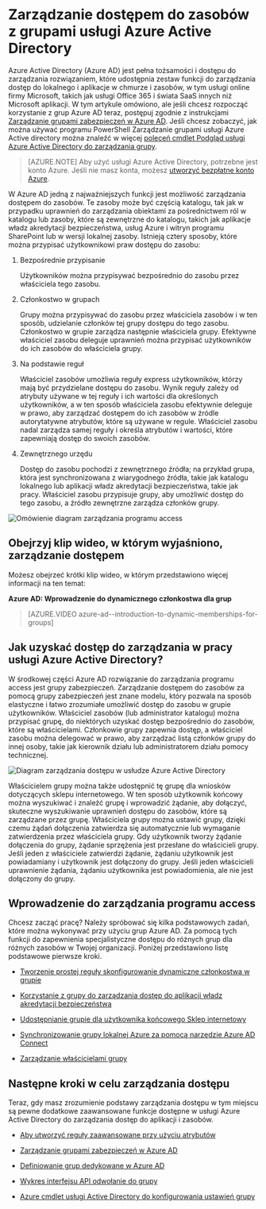 <properties
    pageTitle="Zarządzanie dostępem do zasobów z grupami usługi Azure Active Directory | Microsoft Azure"
    description="Jak korzystać z grup usługi Azure Active Directory, aby zarządzać dostępem użytkowników do lokalnego i aplikacje w chmurze i zasoby."
    services="active-directory"
    documentationCenter=""
    authors="curtand"
    manager="femila"
    editor=""
/>

<tags
    ms.service="active-directory"
    ms.workload="identity"
    ms.tgt_pltfrm="na"
    ms.devlang="na"
    ms.topic="article"
    ms.date="08/10/2016"
    ms.author="curtand"/>


# <a name="managing-access-to-resources-with-azure-active-directory-groups"></a>Zarządzanie dostępem do zasobów z grupami usługi Azure Active Directory

Azure Active Directory (Azure AD) jest pełna tożsamości i dostępu do zarządzania rozwiązaniem, które udostępnia zestaw funkcji do zarządzania dostęp do lokalnego i aplikacje w chmurze i zasobów, w tym usługi online firmy Microsoft, takich jak usługi Office 365 i świata SaaS innych niż Microsoft aplikacji. W tym artykule omówiono, ale jeśli chcesz rozpocząć korzystanie z grup Azure AD teraz, postępuj zgodnie z instrukcjami [Zarządzanie grupami zabezpieczeń w Azure AD](active-directory-accessmanagement-manage-groups.md). Jeśli chcesz zobaczyć, jak można używać programu PowerShell Zarządzanie grupami usługi Azure Active directory można znaleźć w więcej [poleceń cmdlet Podgląd usługi Azure Active Directory do zarządzania grupy](active-directory-accessmanagement-groups-settings-v2-cmdlets.md).


> [AZURE.NOTE] Aby użyć usługi Azure Active Directory, potrzebne jest konto Azure. Jeśli nie masz konta, możesz [utworzyć bezpłatne konto Azure](https://azure.microsoft.com/pricing/free-trial/).


W Azure AD jedną z najważniejszych funkcji jest możliwość zarządzania dostępem do zasobów. Te zasoby może być częścią katalogu, tak jak w przypadku uprawnień do zarządzania obiektami za pośrednictwem ról w katalogu lub zasoby, które są zewnętrzne do katalogu, takich jak aplikacje władz akredytacji bezpieczeństwa, usług Azure i witryn programu SharePoint lub w wersji lokalnej zasoby. Istnieją cztery sposoby, które można przypisać użytkownikowi praw dostępu do zasobu:


1. Bezpośrednie przypisanie

    Użytkowników można przypisywać bezpośrednio do zasobu przez właściciela tego zasobu.

2. Członkostwo w grupach

    Grupy można przypisywać do zasobu przez właściciela zasobów i w ten sposób, udzielanie członków tej grupy dostępu do tego zasobu. Członkostwo w grupie zarządza następnie właściciela grupy. Efektywne właściciel zasobu deleguje uprawnień można przypisać użytkowników do ich zasobów do właściciela grupy.

3. Na podstawie reguł

    Właściciel zasobów umożliwia reguły express użytkowników, którzy mają być przydzielane dostępu do zasobu. Wynik reguły zależy od atrybuty używane w tej reguły i ich wartości dla określonych użytkowników, a w ten sposób właściciela zasobu efektywnie deleguje w prawo, aby zarządzać dostępem do ich zasobów w źródle autorytatywne atrybutów, które są używane w regule. Właściciel zasobu nadal zarządza samej reguły i określa atrybutów i wartości, które zapewniają dostęp do swoich zasobów.

4. Zewnętrznego urzędu

    Dostęp do zasobu pochodzi z zewnętrznego źródła; na przykład grupa, która jest synchronizowana z wiarygodnego źródła, takie jak katalogu lokalnego lub aplikacji władz akredytacji bezpieczeństwa, takie jak pracy. Właściciel zasobu przypisuje grupy, aby umożliwić dostęp do tego zasobu, a źródło zewnętrzne zarządza członków grupy.

  ![Omówienie diagram zarządzania programu access](./media/active-directory-access-management-groups/access-management-overview.png)


## <a name="watch-a-video-that-explains-access-management"></a>Obejrzyj klip wideo, w którym wyjaśniono, zarządzanie dostępem

Możesz obejrzeć krótki klip wideo, w którym przedstawiono więcej informacji na ten temat:

**Azure AD: Wprowadzenie do dynamicznego członkostwa dla grup**

> [AZURE.VIDEO azure-ad--introduction-to-dynamic-memberships-for-groups]

## <a name="how-does-access-management-in-azure-active-directory-work"></a>Jak uzyskać dostęp do zarządzania w pracy usługi Azure Active Directory?
W środkowej części Azure AD rozwiązanie do zarządzania programu access jest grupy zabezpieczeń. Zarządzanie dostępem do zasobów za pomocą grupy zabezpieczeń jest znane modelu, który pozwala na sposób elastyczne i łatwo zrozumiałe umożliwić dostęp do zasobu w grupie użytkowników. Właściciel zasobów (lub administrator katalogu) można przypisać grupę, do niektórych uzyskać dostęp bezpośrednio do zasobów, które są właścicielami. Członkowie grupy zapewnia dostęp, a właściciel zasobu można delegować w prawo, aby zarządzać listą członków grupy do innej osoby, takie jak kierownik działu lub administratorem działu pomocy technicznej.

![Diagram zarządzania dostępu w usłudze Azure Active Directory](./media/active-directory-access-management-groups/active-directory-access-management-works.png)

Właścicielem grupy można także udostępnić tę grupę dla wniosków dotyczących sklepu internetowego. W ten sposób użytkownik końcowy można wyszukiwać i znaleźć grupę i wprowadzić żądanie, aby dołączyć, skuteczne wyszukiwanie uprawnień dostępu do zasobów, które są zarządzane przez grupę. Właściciela grupy można ustawić grupy, dzięki czemu żądań dołączenia zatwierdza się automatycznie lub wymaganie zatwierdzenia przez właściciela grupy. Gdy użytkownik tworzy żądanie dołączenia do grupy, żądanie sprzężenia jest przesłane do właścicieli grupy. Jeśli jeden z właściciele zatwierdzi żądanie, żądaniu użytkownik jest powiadamiany i użytkownik jest dołączony do grupy. Jeśli jeden właścicieli uprawnienie żądania, żądaniu użytkownika jest powiadomienia, ale nie jest dołączony do grupy.


## <a name="getting-started-with-access-management"></a>Wprowadzenie do zarządzania programu access
Chcesz zacząć pracę? Należy spróbować się kilka podstawowych zadań, które można wykonywać przy użyciu grup Azure AD. Za pomocą tych funkcji do zapewnienia specjalistyczne dostępu do różnych grup dla różnych zasobów w Twojej organizacji. Poniżej przedstawiono listę podstawowe pierwsze kroki.

* [Tworzenie prostej reguły skonfigurowanie dynamiczne członkostwa w grupie](active-directory-accessmanagement-manage-groups.md#how-can-i-manage-the-membership-of-a-group-dynamically)

* [Korzystanie z grupy do zarządzania dostęp do aplikacji władz akredytacji bezpieczeństwa](active-directory-accessmanagement-group-saasapps.md)

* [Udostępnianie grupie dla użytkownika końcowego Sklep internetowy](active-directory-accessmanagement-self-service-group-management.md)

* [Synchronizowanie grupy lokalnej Azure za pomocą narzędzie Azure AD Connect](active-directory-aadconnect.md)

* [Zarządzanie właścicielami grupy](active-directory-accessmanagement-managing-group-owners.md)


## <a name="next-steps-for-access-management"></a>Następne kroki w celu zarządzania dostępu
Teraz, gdy masz zrozumienie podstawy zarządzania dostępu w tym miejscu są pewne dodatkowe zaawansowane funkcje dostępne w usługi Azure Active Directory do zarządzania dostęp do aplikacji i zasobów.

* [Aby utworzyć reguły zaawansowane przy użyciu atrybutów](active-directory-accessmanagement-groups-with-advanced-rules.md)

* [Zarządzanie grupami zabezpieczeń w Azure AD](active-directory-accessmanagement-manage-groups.md)

* [Definiowanie grup dedykowane w Azure AD](active-directory-accessmanagement-dedicated-groups.md)

* [Wykres interfejsu API odwołanie do grupy](https://msdn.microsoft.com/Library/Azure/Ad/Graph/api/groups-operations#GroupFunctions)

* [Azure cmdlet usługi Active Directory do konfigurowania ustawień grupy](active-directory-accessmanagement-groups-settings-cmdlets.md)
